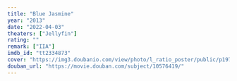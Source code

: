 ```yaml
---
title: "Blue Jasmine"
year: "2013"
date: "2022-04-03"
theaters: ["Jellyfin"]
rating: ""
remark: ["IIA"]
imdb_id: "tt2334873"
cover: "https://img3.doubanio.com/view/photo/l_ratio_poster/public/p1978807112.jpg"
douban_url: "https://movie.douban.com/subject/10576419/"
---
```

